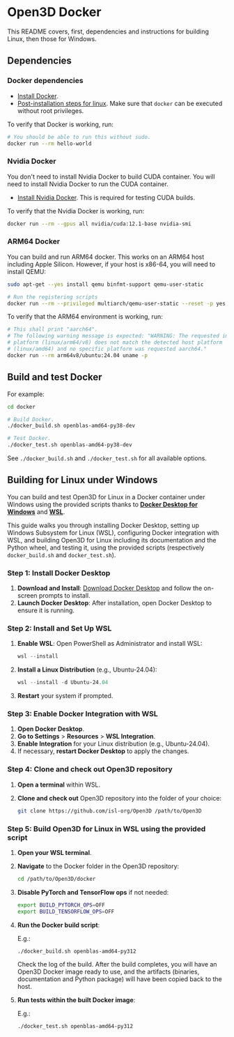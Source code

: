 # Open3D Docker

This README covers, first, dependencies and instructions for building Linux, then those
for Windows.

## Dependencies

### Docker dependencies

- [Install Docker](https://docs.docker.com/get-docker/).
- [Post-installation steps for linux](https://docs.docker.com/engine/install/linux-postinstall/).
  Make sure that `docker` can be executed without root privileges.

To verify that Docker is working, run:

```bash
# You should be able to run this without sudo.
docker run --rm hello-world
```

### Nvidia Docker

You don't need to install Nvidia Docker to build CUDA container. You will need
to install Nvidia Docker to run the CUDA container.

- [Install Nvidia Docker](https://docs.nvidia.com/datacenter/cloud-native/container-toolkit/install-guide.html#setting-up-nvidia-container-toolkit).
  This is required for testing CUDA builds.

To verify that the Nvidia Docker is working, run:

```bash
docker run --rm --gpus all nvidia/cuda:12.1-base nvidia-smi
```

### ARM64 Docker

You can build and run ARM64 docker. This works on an ARM64 host including Apple
Silicon. However, if your host is x86-64, you will need to install QEMU:

```bash
sudo apt-get --yes install qemu binfmt-support qemu-user-static

# Run the registering scripts
docker run --rm --privileged multiarch/qemu-user-static --reset -p yes
```

To verify that the ARM64 environment is working, run:

```bash
# This shall print "aarch64".
# The following warning message is expected: "WARNING: The requested image's
# platform (linux/arm64/v8) does not match the detected host platform
# (linux/amd64) and no specific platform was requested aarch64."
docker run --rm arm64v8/ubuntu:24.04 uname -p
```

## Build and test Docker

For example:

```bash
cd docker

# Build Docker.
./docker_build.sh openblas-amd64-py38-dev

# Test Docker.
./docker_test.sh openblas-amd64-py38-dev
```

See `./docker_build.sh` and `./docker_test.sh` for all available options.

## Building for Linux under Windows

You can build and test Open3D for Linux in a Docker container under Windows using the provided scripts thanks to **[Docker Desktop for Windows](https://docs.docker.com/desktop/setup/install/windows-install/)** and **[WSL](https://learn.microsoft.com/en-us/windows/wsl/about)**.

This guide walks you through installing Docker Desktop, setting up Windows Subsystem for Linux (WSL), configuring Docker integration with WSL, and building Open3D for Linux including its documentation and the Python wheel, and testing it, using the provided scripts (respectively `docker_build.sh` and `docker_test.sh`).

### Step 1: Install Docker Desktop

1. **Download and Install**: [Download Docker Desktop](https://www.docker.com/products/docker-desktop) and follow the on-screen prompts to install.
2. **Launch Docker Desktop**: After installation, open Docker Desktop to ensure it is running.

### Step 2: Install and Set Up WSL

1. **Enable WSL**: Open PowerShell as Administrator and install WSL:

   ```powershell
   wsl --install
   ```

2. **Install a Linux Distribution** (e.g., Ubuntu-24.04):

   ```powershell
   wsl --install -d Ubuntu-24.04
   ```

3. **Restart** your system if prompted.

### Step 3: Enable Docker Integration with WSL

1. **Open Docker Desktop**.
2. **Go to Settings** > **Resources** > **WSL Integration**.
3. **Enable Integration** for your Linux distribution (e.g., Ubuntu-24.04).
4. If necessary, **restart Docker Desktop** to apply the changes.

### Step 4: Clone and check out Open3D repository

1. **Open a terminal** within WSL.
2. **Clone and check out** Open3D repository into the folder of your choice:

   ```bash
   git clone https://github.com/isl-org/Open3D /path/to/Open3D
   ```

### Step 5: Build Open3D for Linux in WSL using the provided script

1. **Open your WSL terminal**.
2. **Navigate** to the Docker folder in the Open3D repository:

   ```bash
   cd /path/to/Open3D/docker
   ```

3. **Disable PyTorch and TensorFlow ops** if not needed:

   ```bash
   export BUILD_PYTORCH_OPS=OFF
   export BUILD_TENSORFLOW_OPS=OFF
   ```

4. **Run the Docker build script**:

   E.g.:

   ```bash
   ./docker_build.sh openblas-amd64-py312
   ```

   Check the log of the build. After the build completes, you will have an Open3D Docker image ready to use, and the artifacts (binaries, documentation and Python package) will have been copied back to the host.

5. **Run tests within the built Docker image**:

   E.g.:

   ```bash
   ./docker_test.sh openblas-amd64-py312
   ```
